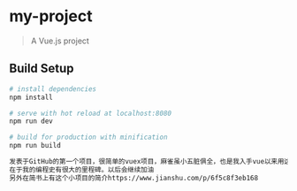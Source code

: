 # my-project

> A Vue.js project

## Build Setup

``` bash
# install dependencies
npm install

# serve with hot reload at localhost:8080
npm run dev

# build for production with minification
npm run build

发表于GitHub的第一个项目，很简单的vuex项目，麻雀虽小五脏俱全，也是我入手vue以来用这个项目进军vuex的项目，
在于我的编程史有很大的里程碑。以后会继续加油
另外在简书上有这个小项目的简介https://www.jianshu.com/p/6f5c8f3eb168
